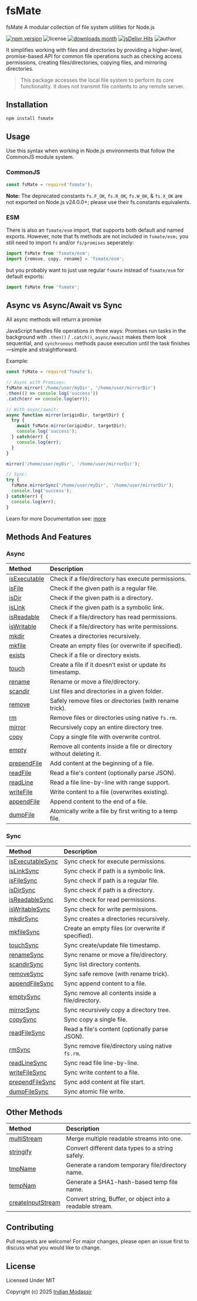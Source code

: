 fsMate
======

fsMate A modular collection of file system utilities for Node.js

[![npm version](https://img.shields.io/npm/v/fsmate?logo=npm)](https://www.npmjs.com/package/fsmate)
![license](https://img.shields.io/github/license/jsvibe/fsmate?color=blue)
[![downloads month](https://img.shields.io/npm/dm/fsmate)](https://www.npmjs.com/package/fsmate)
[![jsDelivr Hits](https://img.shields.io/jsdelivr/npm/hm/fsmate?logo=jsdelivr)](https://www.jsdelivr.com/package/npm/fsmate)
![author](https://img.shields.io/badge/Author-Modassir-blue)

It simplifies working with files and directories by providing a higher-level, promise-based API for common file operations such as checking access permissions, creating files/directories, copying files, and mirroring directories.

> This package accesses the local file system to perform its core functionality.
It does not transmit file contents to any remote server.

Installation
------------

```bash
npm install fsmate
```

Usage
-----

Use this syntax when working in Node.js environments that follow the CommonJS module system.

### CommonJS

```js
const fsMate = require('fsmate');
```

**Note:** The deprecated constants `fs.F_OK`, `fs.R_OK`, `fs.W_OK`, & `fs.X_OK` are not exported on Node.js v24.0.0+; please use their fs.constants equivalents.

### ESM

There is also an `fsmate/esm` import, that supports both default and named exports. However, note that fs methods are not included in `fsmate/esm;` you still need to import `fs` and/or `fs/promises` seperately:

```js
import fsMate from 'fsmate/esm';
import {remove, copy, rename} = 'fsmate/esm';
```

but you probably want to just use regular `fsmate` instead of `fsmate/esm` for default exports:

```js
import fsMate from 'fsmate';
```

Async vs Async/Await vs Sync
----------------------------

All async methods will return a promise

JavaScript handles file operations in three ways: Promises run tasks in the background with `.then()` / `.catch()`, `async/await` makes them look sequential, and `synchronous` methods pause execution until the task finishes—simple and straightforward.

Example:

```js
const fsMate = require('fsmate');

// Async with Promises:
fsMate.mirror('/home/user/myDir', '/home/user/mirrorDir')
.then(() => console.log('success'))
.catch(err => console.log(err));

// With async/await:
async function mirror(originDir, targetDir) {
  try {
    await fsMate.mirror(originDir, targetDir);
    console.log('success');
  } catch(err) {
    console.log(err);
  }
}

mirror('/home/user/myDir', '/home/user/mirrorDir');

// Sync:
try {
  fsMate.mirrorSync('/home/user/myDir', '/home/user/mirrorDir');
  console.log('success');
} catch(err) {
  console.log(err);
}
```

Learn for more Documentation see: [more](https://github.com/jsvibe/fsmate/tree/main/doc)

Methods And Features
--------------------

### Async

|Method|Description|
|:--------|:--------|
|[isExecutable](doc/isExecutable.md)|Check if a file/directory has execute permissions.|
|[isFile](doc/isFile.md)|Check if the given path is a regular file.|
|[isDir](doc/isDir.md)|Check if the given path is a directory.|
|[isLink](doc/isLink.md)|Check if the given path is a symbolic link.|
|[isReadable](doc/isReadable.md)|Check if a file/directory has read permissions.|
|[isWritable](doc/isWritable.md)|Check if a file/directory has write permissions.|
|[mkdir](doc/mkdir.md)|Creates a directories recursively.|
|[mkfile](doc/mkfile.md)|Create an empty files (or overwrite if specified).|
|[exists](doc/exists.md)|Check if a file or directory exists.|
|[touch](doc/touch.md)|Create a file if it doesn’t exist or update its timestamp.|
|[rename](doc/rename.md)|Rename or move a file/directory.|
|[scandir](doc/scandir.md)|List files and directories in a given folder.|
|[remove](doc/remove.md)|Safely remove files or directories (with rename trick).|
|[rm](doc/rm.md)|Remove files or directories using native `fs.rm`.|
|[mirror](doc/mirror.md)|Recursively copy an entire directory tree.|
|[copy](doc/copy.md)|Copy a single file with overwrite control.|
|[empty](doc/empty.md)|Remove all contents inside a file or directory without deleting it.|
|[prependFile](doc/prependFile.md)|Add content at the beginning of a file.|
|[readFile](doc/readFile.md)|Read a file's content (optionally parse JSON).|
|[readLine](doc/readLine.md)|Read a file line-by-line with range support.|
|[writeFile](doc/writeFile.md)|Write content to a file (overwrites existing).|
|[appendFile](doc/appendFile.md)|Append content to the end of a file.|
|[dumpFile](doc/dumpFile.md)|Atomically write a file by first writing to a temp file.|

### Sync

|Method|Description|
|:--------|:--------|
|[isExecutableSync](doc/isExecutableSync.md)|Sync check for execute permissions.|
|[isLinkSync](doc/isLinkSync.md)|Sync check if path is a symbolic link.|
|[isFileSync](doc/isFileSync.md)|Sync check if path is a regular file.|
|[isDirSync](doc/isDirSync.md)|Sync check if path is a directory.|
|[isReadableSync](doc/isReadableSync.md)|Sync check for read permissions.|
|[isWritableSync](doc/isWritableSync.md)|Sync check for write permissions.|
|[mkdirSync](doc/mkdirSync.md)|Sync creates a directories recursively.|
|[mkfileSync](doc/mkfileSync.md)|Create an empty files (or overwrite if specified).|
|[touchSync](doc/touchSync.md)|Sync create/update file timestamp.|
|[renameSync](doc/renameSync.md)|Sync rename or move a file/directory.|
|[scandirSync](doc/scandirSync.md)|Sync list directory contents.|
|[removeSync](doc/removeSync.md)|Sync safe remove (with rename trick).|
|[appendFileSync](doc/appendFileSync.md)|Sync append content to a file.|
|[emptySync](doc/emptySync.md)|Sync remove all contents inside a file/directory.|
|[mirrorSync](doc/mirrorSync.md)|Sync recursively copy a directory tree.|
|[copySync](doc/copySync.md)|Sync copy a single file.|
|[readFileSync](doc/readFileSync.md)|Read a file's content (optionally parse JSON).|
|[rmSync](doc/rmSync.md)|Sync remove file/directory using native `fs.rm`.|
|[readLineSync](doc/readLineSync.md)|Sync read file line-by-line.|
|[writeFileSync](doc/writeFileSync.md)|Sync write content to a file.|
|[prependFileSync](doc/prependFileSync.md)|Sync add content at file start.|
|[dumpFileSync](doc/dumpFileSync.md)|Sync atomic file write.|

## Other Methods
|Method|Description|
|:--------|:--------|
|[multiStream](doc/multiStream.md)|Merge multiple readable streams into one.|
|[stringify](doc/stringify.md)|Convert different data types to a string safely.|
|[tmpName](doc/tmpName.md)|Generate a random temporary file/directory name.|
|[tempNam](doc/tempNam.md)|Generate a SHA1-hash-based temp file name.|
|[createInputStream](doc/createInputStream.md)|Convert string, Buffer, or object into a readable stream.|

Contributing
------------

Pull requests are welcome! For major changes, please open an issue first to discuss what you would like to change.

License
-------

Licensed Under MIT

Copyright (c) 2025 [Indian Modassir](https://github.com/indianmodassir)
